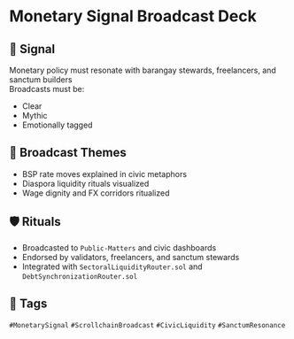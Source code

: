 # Monetary Signal Broadcast Deck

## 📍 Signal
Monetary policy must resonate with barangay stewards, freelancers, and sanctum builders  
Broadcasts must be:
- Clear
- Mythic
- Emotionally tagged

## 🧭 Broadcast Themes
- BSP rate moves explained in civic metaphors
- Diaspora liquidity rituals visualized
- Wage dignity and FX corridors ritualized

## 🛡️ Rituals
- Broadcasted to `Public-Matters` and civic dashboards
- Endorsed by validators, freelancers, and sanctum stewards
- Integrated with `SectoralLiquidityRouter.sol` and `DebtSynchronizationRouter.sol`

## 🔖 Tags
`#MonetarySignal` `#ScrollchainBroadcast` `#CivicLiquidity` `#SanctumResonance`
